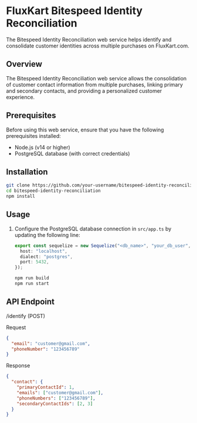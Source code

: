 # FluxKart Bitespeed Identity Reconciliation

The Bitespeed Identity Reconciliation web service helps identify and consolidate customer identities across multiple purchases on FluxKart.com.

## Overview

The Bitespeed Identity Reconciliation web service allows the consolidation of customer contact information from multiple purchases, linking primary and secondary contacts, and providing a personalized customer experience.

## Prerequisites

Before using this web service, ensure that you have the following prerequisites installed:

- Node.js (v14 or higher)
- PostgreSQL database (with correct credentials)

## Installation

```sh
git clone https://github.com/your-username/bitespeed-identity-reconciliation.git
cd bitespeed-identity-reconciliation
npm install
```

## Usage

1. Configure the PostgreSQL database connection in <code>src/app.ts</code> by updating the following line:

   ```typescript
   export const sequelize = new Sequelize("<db_name>", "your_db_user", "your_db_password", {
     host: "localhost",
     dialect: "postgres",
     port: 5432,
   });
   ```

   ```bash
   npm run build
   npm run start
   ```

## API Endpoint

/identify (POST)

Request

```json
{
  "email": "customer@gmail.com",
  "phoneNumber": "123456789"
}
```

Response
```json
{
  "contact": {
    "primaryContactId": 1,
    "emails": ["customer@gmail.com"],
    "phoneNumbers": ["123456789"],
    "secondaryContactIds": [2, 3]
  }
}
```

